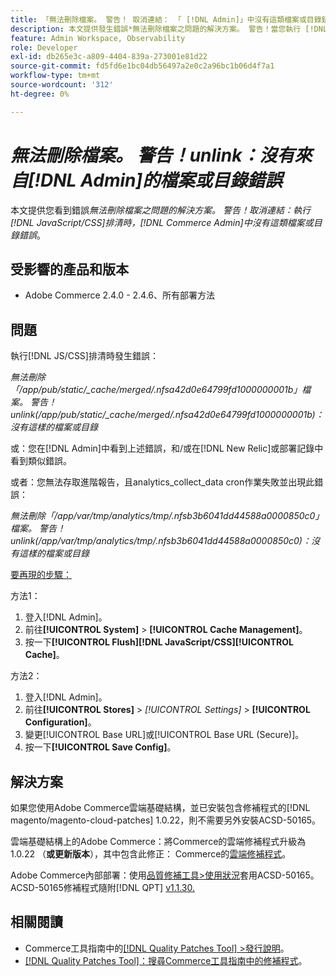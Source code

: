 ```yaml
---
title: 「無法刪除檔案。 警告！ 取消連結： 「 [!DNL Admin]」中沒有這類檔案或目錄錯誤
description: 本文提供發生錯誤*無法刪除檔案之問題的解決方案。 警告！當您執行 [!DNL Javascript/CSS] 排清時，取消連結沒有此類檔案或目錄錯誤* （從 [!DNL Admin] ）。
feature: Admin Workspace, Observability
role: Developer
exl-id: db265e3c-a809-4404-839a-273001e81d22
source-git-commit: fd5fd6e1bc04db56497a2e0c2a96bc1b06d4f7a1
workflow-type: tm+mt
source-wordcount: '312'
ht-degree: 0%

---
```


# *無法刪除檔案。 警告！unlink：沒有來自[!DNL Admin]的檔案或目錄錯誤*

本文提供您看到錯誤&#x200B;*無法刪除檔案之問題的解決方案。 警告！取消連結：執行[!DNL JavaScript/CSS]排清時，[!DNL Commerce Admin]中沒有這類檔案或目錄錯誤*。

## 受影響的產品和版本

* Adobe Commerce 2.4.0 - 2.4.6、所有部署方法

## 問題

執行[!DNL JS/CSS]排清時發生錯誤：

*無法刪除「/app/pub/static/_cache/merged/.nfsa42d0e64799fd1000000001b」檔案。 警告！unlink(/app/pub/static/_cache/merged/.nfsa42d0e64799fd1000000001b)：沒有這樣的檔案或目錄*

或：您在[!DNL Admin]中看到上述錯誤，和/或在[!DNL New Relic]或部署記錄中看到類似錯誤。

或者：您無法存取進階報告，且analytics_collect_data cron作業失敗並出現此錯誤：

*無法刪除「/app/var/tmp/analytics/tmp/.nfsb3b6041dd44588a0000850c0」檔案。 警告！unlink(/app/var/tmp/analytics/tmp/.nfsb3b6041dd44588a0000850c0)：沒有這樣的檔案或目錄*

<u>要再現的步驟：</u>

方法1：

1. 登入[!DNL Admin]。
1. 前往&#x200B;**[!UICONTROL System]** > **[!UICONTROL Cache Management]**。
1. 按一下&#x200B;**[!UICONTROL Flush][!DNL JavaScript/CSS][!UICONTROL Cache]**。

方法2：

1. 登入[!DNL Admin]。
1. 前往&#x200B;**[!UICONTROL Stores]** > *[!UICONTROL Settings]* > **[!UICONTROL Configuration]**。
1. 變更[!UICONTROL Base URL]或[!UICONTROL Base URL (Secure)]。
1. 按一下&#x200B;**[!UICONTROL Save Config]**。

## 解決方案

如果您使用Adobe Commerce雲端基礎結構，並已安裝包含修補程式的[!DNL magento/magento-cloud-patches] 1.0.22，則不需要另外安裝ACSD-50165。

雲端基礎結構上的Adobe Commerce：將Commerce的雲端修補程式升級為1.0.22 （**或更新版本**），其中包含此修正： Commerce的[雲端修補程式](/docs/commerce-cloud-service/user-guide/release-notes/cloud-patches.html)。

Adobe Commerce內部部署：使用[品質修補工具>使用狀況](/docs/commerce-operations/tools/quality-patches-tool/usage.html)套用ACSD-50165。 ACSD-50165修補程式隨附[!DNL QPT] [v1.1.30.](/docs/commerce-operations/tools/quality-patches-tool/release-notes.html#v1-1-30)

## 相關閱讀

* Commerce工具指南中的[[!DNL Quality Patches Tool] >發行說明](/docs/commerce-operations/tools/quality-patches-tool/release-notes.html)。
* [[!DNL Quality Patches Tool]：搜尋Commerce工具指南中的修補程式](https://experienceleague.adobe.com/tools/commerce-quality-patches/index.html)。
